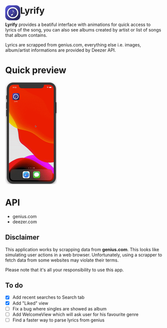 <h1> <img src="https://github.com/icedoutxcv/Lyrify/blob/master/Lyrify/Assets.xcassets/roundedIcon.imageset/roundedIcon.png"
  width="48"
  height="48"
  style="float:left;">
Lyrify</h1>

**Lyrify** provides a beatiful interface with animations for quick access to lyrics of the song, you can also see albums created by artist or list of songs that album contains. 

Lyrics are scrapped from genius.com, everything else   i.e. images, album/artist informations are provided by Deezer API.

# Quick preview
![](media/preview.gif)

# API

* genius.com
* deezer.com

## Disclaimer

This application works by scrapping data from **genius.com**. This looks like simulating user actions in a web browser. Unfortunately, using a scrapper to fetch data from some websites may violate their terms.

Please note that it's all your responsibility to use this app.

## To do
- [x] Add recent searches to Search tab 
- [x] Add "Liked" view
- [ ] Fix a bug where singles are showed as album  
- [ ] Add WelcomeView which will ask user for his favourite genre  
- [ ] Find a faster way to parse lyrics from genius
